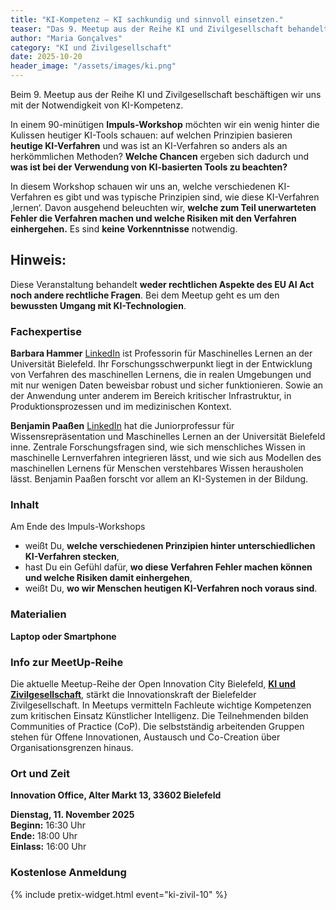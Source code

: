 ```yaml
---
title: "KI-Kompetenz – KI sachkundig und sinnvoll einsetzen."
teaser: "Das 9. Meetup aus der Reihe KI und Zivilgesellschaft behandelt die Notwendigkeit von KI-Kompetenz."
author: "Maria Gonçalves"
category: "KI und Zivilgesellschaft"
date: 2025-10-20
header_image: "/assets/images/ki.png"
---
```


Beim 9. Meetup aus der Reihe KI und Zivilgesellschaft beschäftigen wir uns mit der Notwendigkeit von KI-Kompetenz. 

In einem 90-minütigen **Impuls-Workshop** möchten wir ein wenig hinter die Kulissen heutiger KI-Tools schauen: auf welchen Prinzipien basieren **heutige KI-Verfahren** und was ist an KI-Verfahren so anders als an herkömmlichen Methoden? **Welche Chancen** ergeben sich dadurch und **was ist bei der Verwendung von KI-basierten Tools zu beachten?**

In diesem Workshop schauen wir uns an, welche verschiedenen KI-Verfahren es gibt und was typische Prinzipien sind, wie diese KI-Verfahren ‚lernen‘. Davon ausgehend beleuchten wir, **welche zum Teil unerwarteten Fehler die Verfahren machen und welche Risiken mit den Verfahren einhergehen.**
Es sind **keine Vorkenntnisse** notwendig. 

## Hinweis: 
Diese Veranstaltung behandelt **weder rechtlichen Aspekte des EU AI Act noch andere rechtliche Fragen**. Bei dem Meetup geht es um den **bewussten Umgang mit KI-Technologien**.

### Fachexpertise
**Barbara Hammer** [LinkedIn](https://www.linkedin.com/in/barbara-hammer-62963295/) ist Professorin für Maschinelles Lernen an der Universität Bielefeld. Ihr Forschungsschwerpunkt liegt in der Entwicklung von Verfahren des maschinellen Lernens, die in realen Umgebungen und mit nur wenigen Daten beweisbar robust und sicher funktionieren. Sowie an der Anwendung unter anderem im Bereich kritischer Infrastruktur, in Produktionsprozessen und im medizinischen Kontext.

**Benjamin Paaßen** [LinkedIn](https://www.linkedin.com/in/benjamin-paa%C3%9Fen-9a643a266/) hat die Juniorprofessur für Wissensrepräsentation und Maschinelles Lernen an der Universität Bielefeld inne. Zentrale Forschungsfragen sind, wie sich menschliches Wissen in maschinelle Lernverfahren integrieren lässt, und wie sich aus Modellen des maschinellen Lernens für Menschen verstehbares Wissen herausholen lässt. Benjamin Paaßen forscht vor allem an KI-Systemen in der Bildung.

### Inhalt
Am Ende des Impuls-Workshops
- weißt Du, **welche verschiedenen Prinzipien hinter unterschiedlichen KI-Verfahren stecken**,
- hast Du ein Gefühl dafür, **wo diese Verfahren Fehler machen können und welche Risiken damit einhergehen**,
- weißt Du, **wo wir Menschen heutigen KI-Verfahren noch voraus sind**.

### Materialien
**Laptop oder Smartphone**

### Info zur MeetUp-Reihe
Die aktuelle Meetup-Reihe der Open Innovation City Bielefeld, [**KI und Zivilgesellschaft**](https://oic-bielefeld.de/ki/), stärkt die Innovationskraft der Bielefelder Zivilgesellschaft. In Meetups vermitteln Fachleute wichtige Kompetenzen zum kritischen Einsatz Künstlicher Intelligenz. Die Teilnehmenden bilden Communities of Practice (CoP). Die selbstständig arbeitenden Gruppen stehen für Offene Innovationen, Austausch und Co-Creation über Organisationsgrenzen hinaus.

### Ort und Zeit
**Innovation Office, Alter Markt 13, 33602 Bielefeld**

**Dienstag, 11. November 2025**<br>
**Beginn:** 16:30 Uhr<br>
**Ende:** 18:00 Uhr<br>
**Einlass:** 16:00 Uhr

### Kostenlose Anmeldung
{% include pretix-widget.html event="ki-zivil-10" %}
